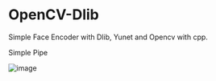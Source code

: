 # OpenCV-Dlib
Simple Face Encoder with Dlib, Yunet and Opencv with cpp.

Simple Pipe

![image](https://user-images.githubusercontent.com/75986085/204878910-ba972cee-7c6c-46a2-87ab-19bc2032fb1f.png)

